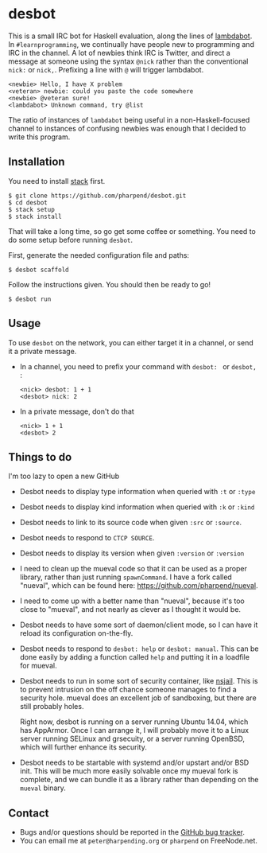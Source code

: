 # desbot

This is a small IRC bot for Haskell evaluation, along the lines of
[lambdabot][lb]. In `#learnprogramming`, we continually have people new
to programming and IRC in the channel. A lot of newbies think IRC is
Twitter, and direct a message at someone using the syntax `@nick` rather
than the conventional `nick:` or `nick,`. Prefixing a line with `@` will
trigger lambdabot.

    <newbie> Hello, I have X problem
    <veteran> newbie: could you paste the code somewhere
    <newbie> @veteran sure!
    <lambdabot> Unknown command, try @list

The ratio of instances of `lambdabot` being useful in a
non-Haskell-focused channel to instances of confusing newbies was enough
that I decided to write this program.

## Installation

You need to install [stack] first.

    $ git clone https://github.com/pharpend/desbot.git
    $ cd desbot
    $ stack setup
    $ stack install

That will take a long time, so go get some coffee or something. You
need to do some setup before running `desbot`.

First, generate the needed configuration file and paths:

    $ desbot scaffold

Follow the instructions given. You should then be ready to go!

    $ desbot run

## Usage

To use `desbot` on the network, you can either target it in a channel,
or send it a private message.

*   In a channel, you need to prefix your command with `desbot: ` or
    `desbot, `:

        <nick> desbot: 1 + 1
        <desbot> nick: 2

*   In a private message, don't do that

        <nick> 1 + 1
        <desbot> 2

## Things to do

I'm too lazy to open a new GitHub

* Desbot needs to display type information when queried with `:t` or `:type`
* Desbot needs to display kind information when queried with `:k` or `:kind`
* Desbot needs to link to its source code when given `:src` or `:source`.
* Desbot needs to respond to `CTCP SOURCE`.
* Desbot needs to display its version when given `:version` or
  `:version`
* I need to clean up the mueval code so that it can be used as a proper
  library, rather than just running `spawnCommand`. I have a fork called
  "nueval", which can be found here:
  <https://github.com/pharpend/nueval>.
* I need to come up with a better name than "nueval", because it's too
  close to "mueval", and not nearly as clever as I thought it would be.
* Desbot needs to have some sort of daemon/client mode, so I can have it
  reload its configuration on-the-fly.
* Desbot needs to respond to `desbot: help` or `desbot: manual`. This
  can be done easily by adding a function called `help` and putting it
  in a loadfile for mueval.
* Desbot needs to run in some sort of security container, like
  [nsjail](https://google.github.io/nsjail/). This is to prevent
  intrusion on the off chance someone manages to find a security
  hole. mueval does an excellent job of sandboxing, but there are still
  probably holes.
  
  Right now, desbot is running on a server running Ubuntu 14.04, which
  has AppArmor. Once I can arrange it, I will probably move it to a
  Linux server running SELinux and grsecuity, or a server running
  OpenBSD, which will further enhance its security.

* Desbot needs to be startable with systemd and/or upstart and/or BSD
  init. This will be much more easily solvable once my mueval fork is
  complete, and we can bundle it as a library rather than depending on
  the `mueval` binary.

## Contact

* Bugs and/or questions should be reported in the
  [GitHub bug tracker](https://github.com/pharpend/desbot/issues).
* You can email me at `peter@harpending.org` or `pharpend` on
  FreeNode.net.

[lb]: https://github.com/lambdabot/lambdabot
[ketup]: https://github.com/snoyberg/keter/blob/master/setup-keter.sh#L50
[stack]: http://docs.haskellstack.org/en/stable/README/
